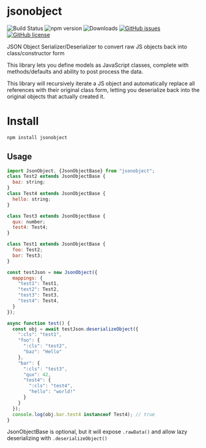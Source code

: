# jsonobject
![Build Status](https://travis-ci.org/aikar/json-object.svg?branch=master)
![npm version](https://img.shields.io/npm/v//jsonobject.svg) 
![Downloads](https://img.shields.io/npm/dt/jsonobject.svg)
[![GitHub issues](https://img.shields.io/github/issues/aikar/json-object.svg)](https://github.com/aikar/json-object/issues)
[![GitHub license](https://img.shields.io/github/license/aikar/json-object.svg)](https://github.com/aikar/json-object/blob/master/LICENSE)

JSON Object Serializer/Deserializer to convert raw JS objects back into class/constructor form

This library lets you define models as JavaScript classes, complete with methods/defaults and ability to post process the data.

This library will recursively iterate a JS object and automatically replace all references with their original class form,
letting you deserialize back into the original objects that actually created it.

# Install
```bash
npm install jsonobject
```

## Usage
```javascript
import JsonObject, {JsonObjectBase} from "jsonobject";
class Test2 extends JsonObjectBase {
  baz: string;
}
class Test4 extends JsonObjectBase {
  hello: string;
}

class Test3 extends JsonObjectBase {
  qux: number;
  test4: Test4;
}

class Test1 extends JsonObjectBase {
  foo: Test2;
  bar: Test3;
}

const testJson = new JsonObject({
  mappings: {
    "test1": Test1,
    "test2": Test2,
    "test3": Test3,
    "test4": Test4,
  }
});

async function test() {
  const obj = await testJson.deserializeObject({
    ":cls": "test1",
    "foo": {
      ":cls": "test2",
      "baz": "Hello"
    },
    "bar": {
      ":cls": "test3",
      "qux": 42,
      "test4": {
        ":cls": "test4",
        "hello": "world!"
      }
    }
  });
  console.log(obj.bar.test4 instanceof Test4); // true
}
```
JsonObjectBase is optional, but it will expose `.rawData()` and allow lazy deserializing with `.deserializeObject()`
